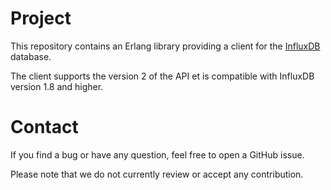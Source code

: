 # Project
This repository contains an Erlang library providing a client for the
[InfluxDB](https://www.influxdata.com) database.

The client supports the version 2 of the API et is compatible with InfluxDB
version 1.8 and higher.

# Contact
If you find a bug or have any question, feel free to open a GitHub issue.

Please note that we do not currently review or accept any contribution.
